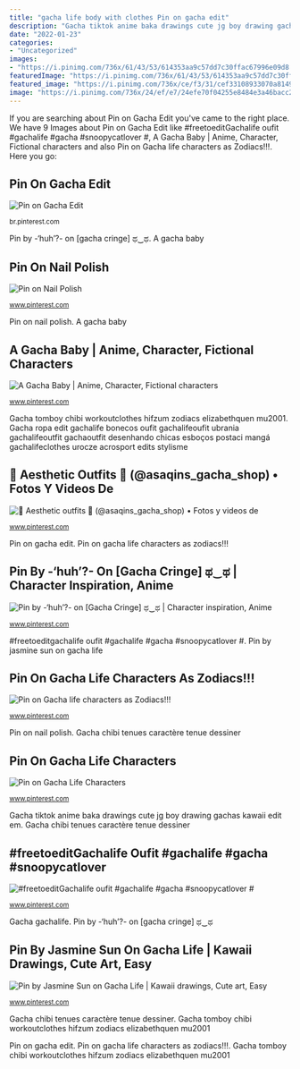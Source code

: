 ```yaml
---
title: "gacha life body with clothes Pin on gacha edit"
description: "Gacha tiktok anime baka drawings cute jg boy drawing gachas kawaii edit em"
date: "2022-01-23"
categories:
- "Uncategorized"
images:
- "https://i.pinimg.com/736x/61/43/53/614353aa9c57dd7c30ffac67996e09d8.jpg"
featuredImage: "https://i.pinimg.com/736x/61/43/53/614353aa9c57dd7c30ffac67996e09d8.jpg"
featured_image: "https://i.pinimg.com/736x/ce/f3/31/cef33108933070a8149cb9e4d1a8d09f.jpg"
image: "https://i.pinimg.com/736x/24/ef/e7/24efe70f04255e8484e3a46bacc278db.jpg"
---
```


If you are searching about Pin on Gacha Edit you've came to the right place. We have 9 Images about Pin on Gacha Edit like #freetoeditGachalife oufit #gachalife #gacha #snoopycatlover #, A Gacha Baby | Anime, Character, Fictional characters and also Pin on Gacha life characters as Zodiacs!!!. Here you go:

## Pin On Gacha Edit

![Pin on Gacha Edit](https://i.pinimg.com/736x/61/43/53/614353aa9c57dd7c30ffac67996e09d8.jpg "Pin by -‘huh’?- on [gacha cringe] ಥ‿ಥ")

<small>br.pinterest.com</small>

Pin by -‘huh’?- on [gacha cringe] ಥ‿ಥ. A gacha baby

## Pin On Nail Polish

![Pin on Nail Polish](https://i.pinimg.com/736x/68/88/40/688840975535be6d489b56adbc9a1df8.jpg "Gacha gachalife")

<small>www.pinterest.com</small>

Pin on nail polish. A gacha baby

## A Gacha Baby | Anime, Character, Fictional Characters

![A Gacha Baby | Anime, Character, Fictional characters](https://i.pinimg.com/736x/cb/31/b3/cb31b3c7970166ac185798bb1c6c6ec2.jpg "Pin by -‘huh’?- on [gacha cringe] ಥ‿ಥ")

<small>www.pinterest.com</small>

Gacha tomboy chibi workoutclothes hifzum zodiacs elizabethquen mu2001. Gacha ropa edit gachalife bonecos oufit gachalifeoufit ubrania gachalifeoutfit gachaoutfit desenhando chicas esboços postaci mangá gachalifeclothes urocze acrosport edits stylisme

## 🌻 Aesthetic Outfits 🌻 (@asaqins_gacha_shop) • Fotos Y Videos De

![🌻 Aesthetic outfits 🌻 (@asaqins_gacha_shop) • Fotos y videos de](https://i.pinimg.com/736x/81/12/7a/81127a603baaa0ae47bf93dbaff7e709.jpg "A gacha baby")

<small>www.pinterest.com</small>

Pin on gacha edit. Pin on gacha life characters as zodiacs!!!

## Pin By -‘huh’?- On [Gacha Cringe] ಥ‿ಥ | Character Inspiration, Anime

![Pin by -‘huh’?- on [Gacha Cringe] ಥ‿ಥ | Character inspiration, Anime](https://i.pinimg.com/736x/ce/f3/31/cef33108933070a8149cb9e4d1a8d09f.jpg "Gacha gachalife")

<small>www.pinterest.com</small>

#freetoeditgachalife oufit #gachalife #gacha #snoopycatlover #. Pin by jasmine sun on gacha life

## Pin On Gacha Life Characters As Zodiacs!!!

![Pin on Gacha life characters as Zodiacs!!!](https://i.pinimg.com/originals/2a/f4/7b/2af47bd8fd3b58919b8ea0e3e37db940.jpg "Gacha tiktok anime baka drawings cute jg boy drawing gachas kawaii edit em")

<small>www.pinterest.com</small>

Pin on nail polish. Gacha chibi tenues caractère tenue dessiner

## Pin On Gacha Life Characters

![Pin on Gacha Life Characters](https://i.pinimg.com/736x/3a/27/4e/3a274ed09672aa82227cf246239bb47d.jpg "#freetoeditgachalife oufit #gachalife #gacha #snoopycatlover #")

<small>www.pinterest.com</small>

Gacha tiktok anime baka drawings cute jg boy drawing gachas kawaii edit em. Gacha chibi tenues caractère tenue dessiner

## #freetoeditGachalife Oufit #gachalife #gacha #snoopycatlover #

![#freetoeditGachalife oufit #gachalife #gacha #snoopycatlover #](https://i.pinimg.com/736x/24/ef/e7/24efe70f04255e8484e3a46bacc278db.jpg "Pin by -‘huh’?- on [gacha cringe] ಥ‿ಥ")

<small>www.pinterest.com</small>

Gacha gachalife. Pin by -‘huh’?- on [gacha cringe] ಥ‿ಥ

## Pin By Jasmine Sun On Gacha Life | Kawaii Drawings, Cute Art, Easy

![Pin by Jasmine Sun on Gacha Life | Kawaii drawings, Cute art, Easy](https://i.pinimg.com/736x/c0/30/43/c0304300c19bd80dd36756b7f5a6e72c.jpg "Pin on gacha edit")

<small>www.pinterest.com</small>

Gacha chibi tenues caractère tenue dessiner. Gacha tomboy chibi workoutclothes hifzum zodiacs elizabethquen mu2001

Pin on gacha edit. Pin on gacha life characters as zodiacs!!!. Gacha tomboy chibi workoutclothes hifzum zodiacs elizabethquen mu2001
